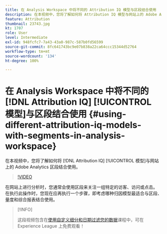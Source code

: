```yaml
---
title: 在 Analysis Workspace 中将不同的 Attribution IQ 模型与区段结合使用
description: 在本视频中，您将了解如何将 Attribution IQ 模型与网站上的 Adobe Analytics 区段结合使用。
feature: Attribution
thumbnail: 23743.jpg
kt: 1707
role: User
level: Intermediate
exl-id: 948fcfc7-7a43-43a0-987c-587b0fd56599
source-git-commit: 8fc641743bc9e07b838a22ca64ccc15344d52764
workflow-type: tm+mt
source-wordcount: '134'
ht-degree: 100%

---
```


# 在 Analysis Workspace 中将不同的 [!DNL Attribution IQ] [!UICONTROL 模型]与区段结合使用 {#using-different-attribution-iq-models-with-segments-in-analysis-workspace}

在本视频中，您将了解如何将 [!DNL Attribution IQ] [!UICONTROL 模型]与网站上的 Adobe Analytics 区段结合使用。

>[!VIDEO](https://video.tv.adobe.com/v/23743/?quality=12&learn=on)

在网站上进行分析时，您通常会使用区段来关注一组特定的访客、访问或点击。 在执行此操作时，您现在应再执行一个步骤，即考虑哪种归因模型最适合与区段、量度和综合报表结合使用。

>[!INFO]
>
> 这段视频包含在[使用自定义细分和日期过滤您的数据](https://experienceleague.adobe.com/?recommended=Analytics-U-1-2021.1.filterdata)课程中，可在 Experience League 上免费观看！

